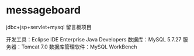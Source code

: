 # messageboard
jdbc+jsp+servlet+mysql 留言板项目

开发工具：Eclipse IDE Enterprise Java Developers
  数据库：MySQL 5.7.27
  服务器：Tomcat 7.0
  数据库管理软件：MySQL WorkBench
  
  
